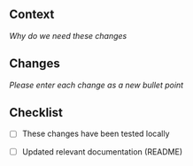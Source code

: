 ## Context 
_Why do we need these changes_

## Changes
_Please enter each change as a new bullet point_

## Checklist

- [ ] These changes have been tested locally
- [ ] Updated relevant documentation (README)

